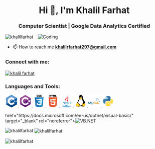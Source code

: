 <h1 align="center">Hi 👋, I'm Khalil Farhat</h1>
<h3 align="center">Computer Scientist | Google Data Analytics Certified</h3>
<img align="right" alt="Coding" width="400" src="https://raw.githubusercontent.com/gist/patevs/b007a0e98fb216438d4cbf559fac4166/raw/88f20c9d749d756be63f22b09f3c4ac570bc5101/programming.gif">

<p align="left"> <img src="https://komarev.com/ghpvc/?username=khalilfarhat&label=Profile%20views&color=0e75b6&style=flat" alt="khalilfarhat" /> </p>

- 📫 How to reach me **khalilrfarhat297@gmail.com**

<h3 align="left">Connect with me:</h3>
<p align="left">
<a href="https://linkedin.com/in/khalil farhat" target="blank"><img align="center" src="https://raw.githubusercontent.com/rahuldkjain/github-profile-readme-generator/master/src/images/icons/Social/linked-in-alt.svg" alt="khalil farhat" height="30" width="40" /></a>
</p>

<h3 align="left">Languages and Tools:</h3>
<p align="left"> <a href="https://www.w3schools.com/cpp/" target="_blank" rel="noreferrer"> <img src="https://raw.githubusercontent.com/devicons/devicon/master/icons/cplusplus/cplusplus-original.svg" alt="cplusplus" width="40" height="40"/> </a> <a href="https://www.w3schools.com/cs/" target="_blank" rel="noreferrer"> <img src="https://raw.githubusercontent.com/devicons/devicon/master/icons/csharp/csharp-original.svg" alt="csharp" width="40" height="40"/> </a> <a href="https://www.w3schools.com/css/" target="_blank" rel="noreferrer"> <img src="https://raw.githubusercontent.com/devicons/devicon/master/icons/css3/css3-original-wordmark.svg" alt="css3" width="40" height="40"/> </a> <a href="https://www.w3.org/html/" target="_blank" rel="noreferrer"> <img src="https://raw.githubusercontent.com/devicons/devicon/master/icons/html5/html5-original-wordmark.svg" alt="html5" width="40" height="40"/> </a> <a href="https://www.java.com" target="_blank" rel="noreferrer"> <img src="https://raw.githubusercontent.com/devicons/devicon/master/icons/java/java-original.svg" alt="java" width="40" height="40"/> </a> <a href="https://www.linux.org/" target="_blank" rel="noreferrer"> <img src="https://raw.githubusercontent.com/devicons/devicon/master/icons/linux/linux-original.svg" alt="linux" width="40" height="40"/> </a> <a href="https://www.mysql.com/" target="_blank" rel="noreferrer"> <img src="https://raw.githubusercontent.com/devicons/devicon/master/icons/mysql/mysql-original-wordmark.svg" alt="mysql" width="40" height="40"/> </a> <a href="https://www.python.org" target="_blank" rel="noreferrer"> <img src="https://raw.githubusercontent.com/devicons/devicon/master/icons/python/python-original.svg" alt="python" width="40" height="40"/> </a> </p>
href="https://docs.microsoft.com/en-us/dotnet/visual-basic/" target="_blank" rel="noreferrer"><img src="https://raw.githubusercontent.com/devicons/devicon/master/icons/vb/vb-original.svg" alt="VB.NET" width="40" height="40"/></a>


<p><img align="left" src="https://github-readme-stats.vercel.app/api/top-langs?username=khalilfarhat&show_icons=true&locale=en&layout=compact" alt="khalilfarhat" /></p>

<p>&nbsp;<img align="center" src="https://github-readme-stats.vercel.app/api?username=khalilfarhat&show_icons=true&locale=en" alt="khalilfarhat" /></p>

<p><img align="center" src="https://github-readme-streak-stats.herokuapp.com/?user=khalilfarhat&" alt="khalilfarhat" /></p>
